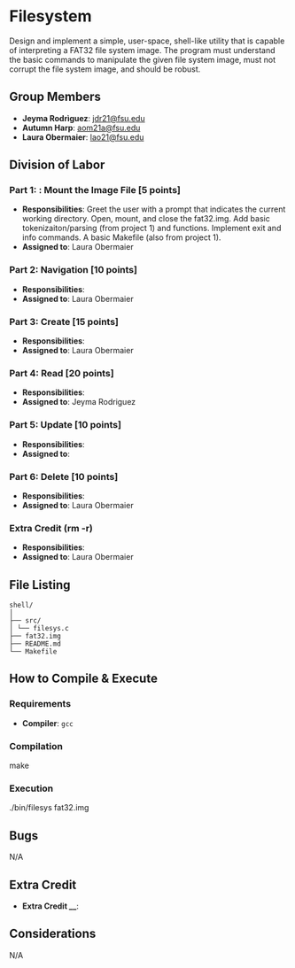 # Filesystem
Design and implement a simple, user-space, shell-like utility that is capable of
interpreting a FAT32 file system image. The program must understand the basic commands to
manipulate the given file system image, must not corrupt the file system image, 
and should be robust. 

## Group Members
- **Jeyma Rodrìguez**: jdr21@fsu.edu
- **Autumn Harp**: aom21a@fsu.edu
- **Laura Obermaier**: lao21@fsu.edu
## Division of Labor

### Part 1: : Mount the Image File [5 points]
- **Responsibilities**: Greet the user with a prompt that indicates the current working directory.
Open, mount, and close the fat32.img. Add basic tokenizaiton/parsing (from project 1) and functions.
Implement exit and info commands. A basic Makefile (also from project 1).
- **Assigned to**: Laura Obermaier

### Part 2: Navigation [10 points]
- **Responsibilities**: 
- **Assigned to**: Laura Obermaier

### Part 3: Create [15 points]
- **Responsibilities**: 
- **Assigned to**: Laura Obermaier

### Part 4: Read [20 points]
- **Responsibilities**: 
- **Assigned to**: Jeyma Rodriguez

### Part 5: Update [10 points]
- **Responsibilities**: 
- **Assigned to**: 

### Part 6: Delete [10 points]
- **Responsibilities**: 
- **Assigned to**: Laura Obermaier

### Extra Credit (rm -r)
- **Responsibilities**: 
- **Assigned to**: Laura Obermaier

## File Listing
```
shell/
│
├── src/
│ └── filesys.c
├── fat32.img
├── README.md
└── Makefile
```
## How to Compile & Execute

### Requirements
- **Compiler**: `gcc`

### Compilation
make

### Execution
./bin/filesys fat32.img

## Bugs
N/A

## Extra Credit
- **Extra Credit __**: 

## Considerations
N/A
